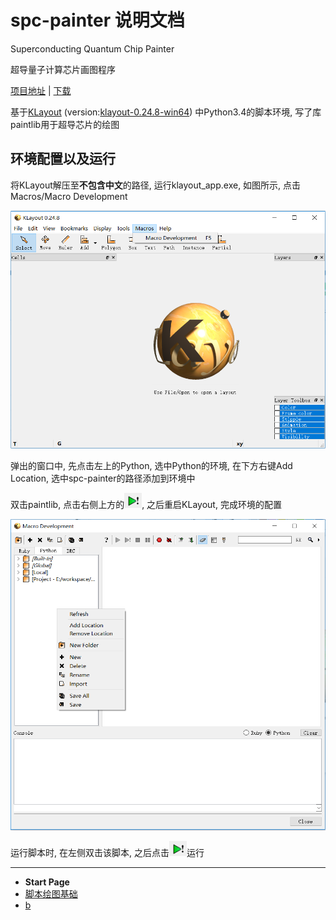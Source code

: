 # spc-painter 说明文档

Superconducting Quantum Chip Painter

超导量子计算芯片画图程序

[项目地址](https://github.com/zhaouv/sqc-painter) | [下载](https://github.com/zhaouv/sqc-painter)

基于[KLayout](https://github.com/klayoutmatthias/klayout) (version:[klayout-0.24.8-win64](http://www.klayout.org/downloads/Windows/klayout-0.24.10-win64.zip)) 中Python3.4的脚本环境, 写了库paintlib用于超导芯片的绘图

## 环境配置以及运行

将KLayout解压至**不包含中文**的路径, 运行klayout_app.exe, 如图所示, 点击Macros/Macro Development

![](img_md/2018-04-15-15-33-35.png)

弹出的窗口中, 先点击左上的Python, 选中Python的环境, 在下方右键Add Location, 选中spc-painter的路径添加到环境中

双击paintlib, 点击右侧上方的![](img_md/2018-04-15-15-41-16.png), 之后重启KLayout, 完成环境的配置

![](img_md/2018-04-15-15-35-33.png)

运行脚本时, 在左侧双击该脚本, 之后点击![](img_md/2018-04-15-15-41-16.png)运行

- - -

- **Start Page**  
- [脚本绘图基础](base.md)  
- [b](b.md)  